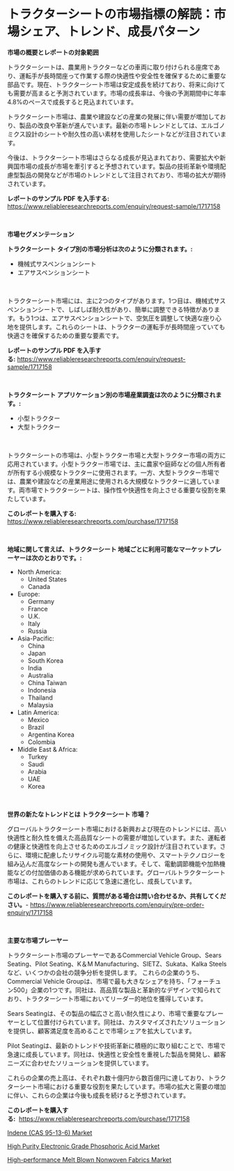 <p><h1>トラクターシートの市場指標の解読：市場シェア、トレンド、成長パターン</h1></p><p><strong>市場の概要とレポートの対象範囲</strong></p>
<p><p>トラクターシートは、農業用トラクターなどの車両に取り付けられる座席であり、運転手が長時間座って作業する際の快適性や安全性を確保するために重要な部品です。現在、トラクターシート市場は安定成長を続けており、将来に向けても需要が高まると予測されています。市場の成長率は、今後の予測期間中に年率4.8%のペースで成長すると見込まれています。</p><p>トラクターシート市場は、農業や建設などの産業の発展に伴い需要が増加しており、製品の改良や革新が進んでいます。最新の市場トレンドとしては、エルゴノミクス設計のシートや耐久性の高い素材を使用したシートなどが注目されています。</p><p>今後は、トラクターシート市場はさらなる成長が見込まれており、需要拡大や新興国市場の成長が市場を牽引すると予想されています。製品の技術革新や環境配慮型製品の開発などが市場のトレンドとして注目されており、市場の拡大が期待されています。</p></p>
<p><strong>レポートのサンプル PDF を入手する:</strong> <a href="https://www.reliableresearchreports.com/enquiry/request-sample/1717158">https://www.reliableresearchreports.com/enquiry/request-sample/1717158</a></p>
<p>&nbsp;</p>
<p><strong>市場セグメンテーション</strong></p>
<p><strong>トラクターシート タイプ別の市場分析は次のように分類されます。:</strong></p>
<p><ul><li>機械式サスペンションシート</li><li>エアサスペンションシート</li></ul></p>
<p>&nbsp;</p>
<p><p>トラクターシート市場には、主に2つのタイプがあります。1つ目は、機械式サスペンションシートで、しばしば耐久性があり、簡単に調整できる特徴があります。もう1つは、エアサスペンションシートで、空気圧を調整して快適な座り心地を提供します。これらのシートは、トラクターの運転手が長時間座っていても快適さを確保するための重要な要素です。</p></p>
<p><strong>レポートのサンプル PDF を入手する:</strong>&nbsp;<a href="https://www.reliableresearchreports.com/enquiry/request-sample/1717158">https://www.reliableresearchreports.com/enquiry/request-sample/1717158</a></p>
<p>&nbsp;</p>
<p><strong> トラクターシート アプリケーション別の市場産業調査は次のように分類されます。:</strong></p>
<p><ul><li>小型トラクター</li><li>大型トラクター</li></ul></p>
<p>&nbsp;</p>
<p><p>トラクターシートの市場は、小型トラクター市場と大型トラクター市場の両方に応用されています。小型トラクター市場では、主に農家や庭師などの個人所有者が所有する小規模なトラクターに使用されます。一方、大型トラクター市場では、農業や建設などの産業用途に使用される大規模なトラクターに適しています。両市場でトラクターシートは、操作性や快適性を向上させる重要な役割を果たしています。</p></p>
<p><strong>このレポートを購入する:</strong>&nbsp; <a href="https://www.reliableresearchreports.com/purchase/1717158">https://www.reliableresearchreports.com/purchase/1717158</a></p>
<p>&nbsp;</p>
<p><strong>地域に関して言えば、トラクターシート 地域ごとに利用可能なマーケットプレーヤーは次のとおりです。:</strong></p>
<p><ul>
    <li>
        North America:
        <ul>
            <li>United States</li>
            <li>Canada</li>
        </ul>
    </li>
    <li>
        Europe:
        <ul>
            <li>Germany</li>
            <li>France</li>
            <li>U.K.</li>
            <li>Italy</li>
            <li>Russia</li>
        </ul>
    </li>
    <li>
        Asia-Pacific:
        <ul>
            <li>China</li>
            <li>Japan</li>
            <li>South Korea</li>
            <li>India</li>
            <li>Australia</li>
            <li>China Taiwan</li>
            <li>Indonesia</li>
            <li>Thailand</li>
            <li>Malaysia</li>
        </ul>
    </li>
    <li>
        Latin America:
        <ul>
            <li>Mexico</li>
            <li>Brazil</li>
            <li>Argentina Korea</li>
            <li>Colombia</li>
        </ul>
    </li>
    <li>
        Middle East & Africa:
        <ul>
            <li>Turkey</li>
            <li>Saudi</li>
            <li>Arabia</li>
            <li>UAE</li>
            <li>Korea</li>
        </ul>
    </li>
    </ul></p>
<p>&nbsp;</p>
<p><strong>世界の新たなトレンドとは トラクターシート 市場？</strong></p>
<p><p>グローバルトラクターシート市場における新興および現在のトレンドには、高い快適性と耐久性を備えた高品質なシートの需要が増加しています。また、運転者の健康と快適性を向上させるためのエルゴノミック設計が注目されています。さらに、環境に配慮したリサイクル可能な素材の使用や、スマートテクノロジーを組み込んだ高度なシートの開発も進んでいます。そして、電動調節機能や加熱機能などの付加価値のある機能が求められています。グローバルトラクターシート市場は、これらのトレンドに応じて急速に進化し、成長しています。</p></p>
<p><strong>このレポートを購入する前に、質問がある場合は問い合わせるか、共有してください。</strong>- <a href="https://www.reliableresearchreports.com/enquiry/pre-order-enquiry/1717158">https://www.reliableresearchreports.com/enquiry/pre-order-enquiry/1717158</a></p>
<p>&nbsp;</p>
<p><strong>主要な市場プレーヤー</strong></p>
<p><p>トラクターシート市場のプレーヤーであるCommercial Vehicle Group、Sears Seating、Pilot Seating、K＆M Manufacturing、SIETZ、Sukata、Kalka Steelsなど、いくつかの会社の競争分析を提供します。 これらの企業のうち、Commercial Vehicle Groupは、市場で最も大きなシェアを持ち、「フォーチュン500」企業の1つです。同社は、高品質な製品と革新的なデザインで知られており、トラクターシート市場においてリーダー的地位を獲得しています。</p><p>Sears Seatingは、その製品の幅広さと高い耐久性により、市場で重要なプレーヤーとして位置付けられています。同社は、カスタマイズされたソリューションを提供し、顧客満足度を高めることで市場シェアを拡大しています。</p><p>Pilot Seatingは、最新のトレンドや技術革新に積極的に取り組むことで、市場で急速に成長しています。同社は、快適性と安全性を重視した製品を開発し、顧客ニーズに合わせたソリューションを提供しています。</p><p>これらの企業の売上高は、それぞれ数十億円から数百億円に達しており、トラクターシート市場における重要な役割を果たしています。市場の拡大と需要の増加に伴い、これらの企業は今後も成長を続けると予想されています。</p></p>
<p><strong>このレポートを購入する:</strong>&nbsp;&nbsp;<a href="https://www.reliableresearchreports.com/purchase/1717158">https://www.reliableresearchreports.com/purchase/1717158</a></p>
<p><p><a href="https://github.com/pgtimber/Market-Research-Report-List-1/blob/main/indene-cas-95-13-6-market.md">Indene (CAS 95-13-6) Market</a></p><p><a href="https://github.com/markusgodoy/Market-Research-Report-List-2/blob/main/high-purity-electronic-grade-phosphoric-acid-market.md">High Purity Electronic Grade Phosphoric Acid Market</a></p><p><a href="https://github.com/arionmp/Market-Research-Report-List-2/blob/main/high-performance-melt-blown-nonwoven-fabrics-market.md">High-performance Melt Blown Nonwoven Fabrics Market</a></p></p>
